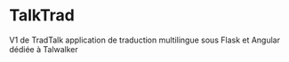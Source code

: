 # TalkTrad
V1 de TradTalk application de traduction multilingue sous Flask et Angular dédiée à Talwalker
